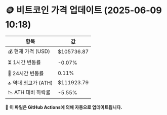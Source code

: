 # 🪙 비트코인 가격 업데이트 (2025-06-09 10:18)

| 항목                | 값 |
|--------------------|----------------|
| 💰 현재 가격 (USD) | $105736.87 |
| ⏳ 1시간 변동률    | -0.07% |
| 📆 24시간 변동률   | 0.11% |
| 🔝 역대 최고가 (ATH) | $111923.79 |
| 📉 ATH 대비 하락률 | -5.55% |

🔄 **이 파일은 GitHub Actions에 의해 자동으로 업데이트됩니다.**
